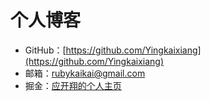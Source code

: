 # 个人博客

* GitHub：[https://github.com/Yingkaixiang](https://github.com/Yingkaixiang)
* 邮箱：<rubykaikai@gmail.com>
* 掘金：[应开翔的个人主页](https://juejin.im/user/57124e7679bc44005f8d7044)